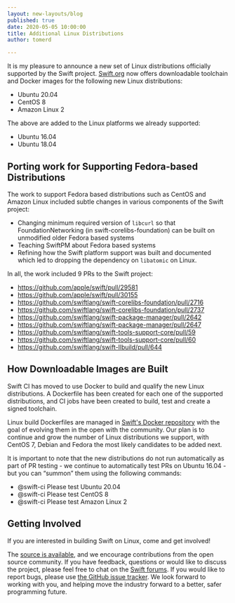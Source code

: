 ```yaml
---
layout: new-layouts/blog
published: true
date: 2020-05-05 10:00:00
title: Additional Linux Distributions
author: tomerd

---
```


It is my pleasure to announce a new set of Linux distributions officially supported by the Swift project. [Swift.org](/download/) now offers downloadable toolchain and Docker images for the following new Linux distributions:

* Ubuntu 20.04
* CentOS 8
* Amazon Linux 2

The above are added to the Linux platforms we already supported:

* Ubuntu 16.04
* Ubuntu 18.04


## Porting work for Supporting Fedora-based Distributions

The work to support Fedora based distributions such as CentOS and Amazon Linux included subtle changes in various components of the Swift project:

* Changing minimum required version of `libcurl` so that FoundationNetworking (in swift-corelibs-foundation) can be built on unmodified older Fedora based systems
* Teaching SwiftPM about Fedora based systems
* Refining how the Swift platform support was built and documented which led to dropping the dependency on `libatomic` on Linux.

In all, the work included 9 PRs to the Swift project:

* <https://github.com/apple/swift/pull/29581>
* <https://github.com/apple/swift/pull/30155>
* <https://github.com/swiftlang/swift-corelibs-foundation/pull/2716>
* <https://github.com/swiftlang/swift-corelibs-foundation/pull/2737>
* <https://github.com/swiftlang/swift-package-manager/pull/2642>
* <https://github.com/swiftlang/swift-package-manager/pull/2647>
* <https://github.com/swiftlang/swift-tools-support-core/pull/59>
* <https://github.com/swiftlang/swift-tools-support-core/pull/60>
* <https://github.com/swiftlang/swift-llbuild/pull/644>


## How Downloadable Images are Built

Swift CI has moved to use Docker to build and qualify the new Linux distributions. A Dockerfile has been created for each one of the supported distributions, and CI jobs have been created to build, test and create a signed toolchain.

Linux build Dockerfiles are managed in  [Swift's Docker repository](https://github.com/swiftlang/swift-docker) with the goal of evolving them in the open with the community. Our plan is to continue and grow the number of Linux distributions we support, with CentOS 7, Debian and Fedora the most likely candidates to be added next.

It is important to note that the new distributions do not run automatically as part of PR testing - we continue to automatically test PRs on Ubuntu 16.04 - but you can “summon” them using the following commands:

* @swift-ci Please test Ubuntu 20.04
* @swift-ci Please test CentOS 8
* @swift-ci Please test Amazon Linux 2


## Getting Involved

If you are interested in building Swift on Linux, come and get involved!

The [source is available](https://github.com/swiftlang/swift-docker), and we encourage contributions from the open source community. If you have feedback, questions or would like to discuss the project, please feel free to chat on the [Swift forums](https://forums.swift.org/c/server). If you would like to report bugs, please use [the GitHub issue tracker](https://github.com/swiftlang/swift-docker/issues). We look forward to working with you, and helping move the industry forward to a better, safer programming future.
